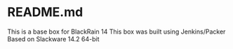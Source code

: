 # README.md
This is a base box for BlackRain 14
This box was built using Jenkins/Packer
Based on Slackware 14.2 64-bit
